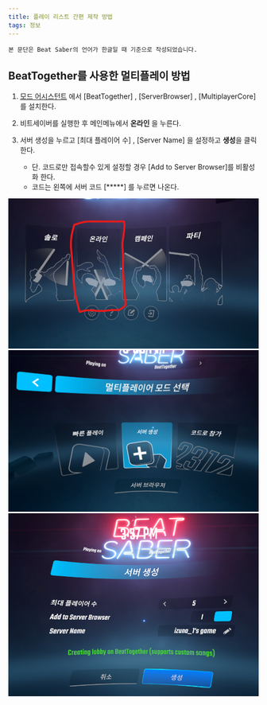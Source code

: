 ```yaml
---
title: 플레이 리스트 간편 제작 방법
tags: 정보
---
```


```
본 문단은 Beat Saber의 언어가 한글일 때 기준으로 작성되었습니다.
```


## BeatTogether를 사용한 멀티플레이 방법
1. [모드 어시스턴트](/2023/02/10/hot-to-install-mode.html) 에서 [BeatTogether] , [ServerBrowser] , [MultiplayerCore] 를 설치한다.

2. 비트세이버를 실행한 후 메인메뉴에서 **온라인** 을 누른다.
2. 서버 생성을 누르고 [최대 플레이어 수] , [Server Name] 을 설정하고 **생성**을 클릭한다.
    - 단. 코드로만 접속할수 있게 설정할 경우 [Add to Server Browser]를 비활성화 한다.
    - 코드는 왼쪽에 서버 코드 [*****] 를 누르면 나온다.

![](/img/information/multim.png)
![](/img/information/multimv.png)
![](/img/information/multimvs.png)


